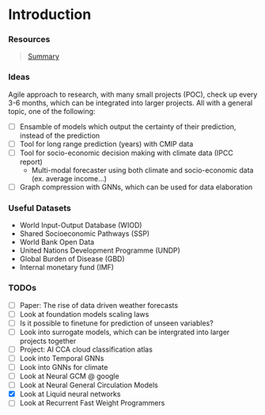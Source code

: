 # Introduction

### Resources

> [Summary](https://github.com/shengchaochen82/Awesome-Foundation-Models-for-Weather-and-Climate)

### Ideas

Agile approach to research, with many small projects (POC), check up every 3-6 months, which can be integrated into larger projects. All with a general topic, one of the following:

 - [ ] Ensamble of models which output the certainty of their prediction, instead of the prediction
 - [ ] Tool for long range prediction (years) with CMIP data
 - [ ] Tool for socio-economic decision making with climate data (IPCC report)
    - Multi-modal forecaster using both climate and socio-economic data (ex. average income...)
 - [ ] Graph compression with GNNs, which can be used for data elaboration

### Useful Datasets

- World Input-Output Database (WIOD)
- Shared Socioeconomic Pathways (SSP)
- World Bank Open Data
- United Nations Development Programme (UNDP)
- Global Burden of Disease (GBD)
- Internal monetary fund (IMF)

### TODOs

- [ ] Paper: The rise of data driven weather forecasts
- [ ] Look at foundation models scaling laws
- [ ] Is it possible to finetune for prediction of unseen variables?
- [ ] Look into surrogate models, which can be intergrated into larger projects together
- [ ] Project: AI CCA cloud classification atlas 
- [ ] Look into Temporal GNNs
- [ ] Look into GNNs for climate
- [ ] Look at Neural GCM @ google
- [ ] Look at Neural General Circulation Models
- [x] Look at Liquid neural networks
- [ ] Look at Recurrent Fast Weight Programmers